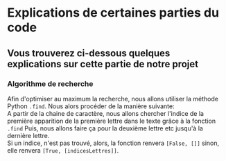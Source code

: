 # Explications de certaines parties du code
## Vous trouverez ci-dessous quelques explications sur cette partie de notre projet

### Algorithme de recherche
Afin d'optimiser au maximum la recherche, nous allons utiliser la méthode Python `.find`.
Nous alors procéder de la manière suivante:<br>
A partir de la chaine de caractère, nous allons chercher l'indice de la première apparition de la première lettre dans le texte grâce à la fonction `.find` Puis, nous allons faire ça pour la deuxième lettre etc jusqu'à la dernière lettre.<br>
Si un indice, n'est pas trouvé, alors, la fonction renvera `[False, []]` sinon, elle renvera `[True, [indicesLettres]]`. 